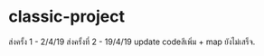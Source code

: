 # classic-project
ส่งครั้ง 1 - 2/4/19 
ส่งครั้งที่ 2 - 19/4/19 update codeสีเพิ่ม + map ยังไม่เสร็จ.